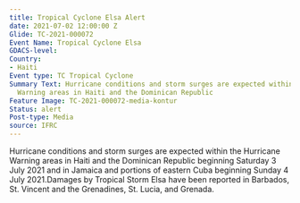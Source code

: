 ```yaml
---
title: Tropical Cyclone Elsa Alert
date: 2021-07-02 12:00:00 Z
Glide: TC-2021-000072
Event Name: Tropical Cyclone Elsa
GDACS-level: 
Country:
- Haiti
Event type: TC Tropical Cyclone
Summary Text: Hurricane conditions and storm surges are expected within the Hurricane
  Warning areas in Haiti and the Dominican Republic
Feature Image: TC-2021-000072-media-kontur
Status: alert
Post-type: Media
source: IFRC
---
```


Hurricane conditions and storm surges are expected within the Hurricane Warning areas in Haiti and the Dominican Republic beginning Saturday 3 July 2021 and in Jamaica and portions of eastern Cuba beginning Sunday 4 July 2021.Damages by Tropical Storm Elsa have been reported in Barbados, St. Vincent and the Grenadines, St. Lucia, and Grenada.